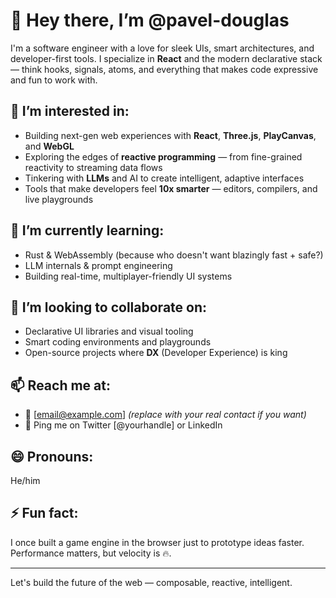 # 👋 Hey there, I’m @pavel-douglas

I'm a software engineer with a love for sleek UIs, smart architectures, and developer-first tools. I specialize in **React** and the modern declarative stack — think hooks, signals, atoms, and everything that makes code expressive and fun to work with.

## 👀 I’m interested in:
- Building next-gen web experiences with **React**, **Three.js**, **PlayCanvas**, and **WebGL**
- Exploring the edges of **reactive programming** — from fine-grained reactivity to streaming data flows
- Tinkering with **LLMs** and AI to create intelligent, adaptive interfaces
- Tools that make developers feel **10x smarter** — editors, compilers, and live playgrounds

## 🌱 I’m currently learning:
- Rust & WebAssembly (because who doesn't want blazingly fast + safe?)
- LLM internals & prompt engineering
- Building real-time, multiplayer-friendly UI systems

## 💞️ I’m looking to collaborate on:
- Declarative UI libraries and visual tooling
- Smart coding environments and playgrounds
- Open-source projects where **DX** (Developer Experience) is king

## 📫 Reach me at:
- 📧 [email@example.com] *(replace with your real contact if you want)*
- 💬 Ping me on Twitter [@yourhandle] or LinkedIn

## 😄 Pronouns:
He/him

## ⚡ Fun fact:
I once built a game engine in the browser just to prototype ideas faster. Performance matters, but velocity is 🔥.

---

Let's build the future of the web — composable, reactive, intelligent.

